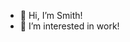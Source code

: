 - 👋 Hi, I’m Smith!
- 👀 I’m interested in work!

<!---
geosmith45/geosmith45 is a ✨ special ✨ repository because its `README.md` (this file) appears on your GitHub profile.
You can click the Preview link to take a look at your changes.
--->
